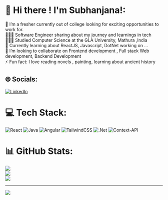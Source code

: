 # 💫 Hi there ! I'm Subhanjana!:
🔭 I’m a fresher currently out of college looking for exciting opportunities to work for.<br>👩🏻‍💻 Software Engineer sharing about my journey and learnings in tech<br>👩🏻‍🎓 Studied Computer Science at the GLA University, Mathura ,India<br>💭 Currently learning about ReactJS, Javascript, DotNet working on ...<br>👯 I’m looking to collaborate on Frontend development , Full stack Web development, Backend Development<br>⚡ Fun fact: I love reading novels , painting, learning about ancient history


## 🌐 Socials:
[![LinkedIn](https://img.shields.io/badge/LinkedIn-%230077B5.svg?logo=linkedin&logoColor=white)](https://linkedin.com/in/https://www.linkedin.com/in/subhanjana-maity-869748264/) 

# 💻 Tech Stack:
![React](https://img.shields.io/badge/react-%2320232a.svg?style=for-the-badge&logo=react&logoColor=%2361DAFB) ![Java](https://img.shields.io/badge/java-%23ED8B00.svg?style=for-the-badge&logo=openjdk&logoColor=white) ![Angular](https://img.shields.io/badge/angular-%23DD0031.svg?style=for-the-badge&logo=angular&logoColor=white) ![TailwindCSS](https://img.shields.io/badge/tailwindcss-%2338B2AC.svg?style=for-the-badge&logo=tailwind-css&logoColor=white) ![.Net](https://img.shields.io/badge/.NET-5C2D91?style=for-the-badge&logo=.net&logoColor=white) ![Context-API](https://img.shields.io/badge/Context--Api-000000?style=for-the-badge&logo=react)
# 📊 GitHub Stats:
![](https://github-readme-stats.vercel.app/api?username=subhanjanamait&theme=dark&hide_border=false&include_all_commits=false&count_private=false)<br/>
![](https://nirzak-streak-stats.vercel.app/?user=subhanjanamait&theme=dark&hide_border=false)<br/>
![](https://github-readme-stats.vercel.app/api/top-langs/?username=subhanjanamait&theme=dark&hide_border=false&include_all_commits=false&count_private=false&layout=compact)

---
[![](https://visitcount.itsvg.in/api?id=subhanjanamait&icon=0&color=0)](https://visitcount.itsvg.in)

<!-- Proudly created with GPRM ( https://gprm.itsvg.in ) -->
